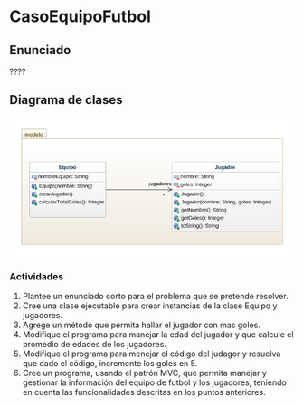 # CasoEquipoFutbol

## Enunciado

????

## Diagrama de clases

![Diagrama de clases](casoFutbol.png "Diagrama de clases")

### Actividades

1. Plantee un enunciado corto para el problema que se pretende resolver.
2. Cree una clase ejecutable para crear instancias de la clase Equipo y jugadores.
3. Agrege un método que permita hallar el jugador con mas goles.
4. Modifique el programa para manejar la edad del jugador y que calcule el promedio de edades de los jugadores.
5. Modifique el programa para menejar el código del judagor y resuelva que dado el código, incremente los goles en 5.
6. Cree un programa, usando el patrón MVC, que permita manejar y gestionar la información del equipo de futbol y los jugadores, teniendo en cuenta las funcionalidades descritas en los puntos anteriores. 
